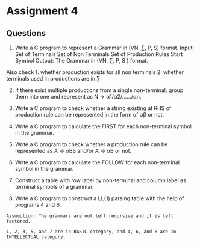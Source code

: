 # Assignment 4

## Questions

1. Write a C program to represent a Grammar in (VN, ∑, P, S) format.
    Input: Set of Terminals
    Set of Non Terminals
    Set of Production Rules
    Start Symbol
    Output: The Grammar in (VN, ∑, P, S ) format.

Also check
    1. whether production exists for all non terminals
    2. whether terminals used in productions are in ∑

2. If there exist multiple productions from a single non-terminal, group them into one and represent as N -> α1/α2/……/αn.

3. Write a C program to check whether a string existing at RHS of production rule can be represented in the form of αβ or not.

4. Write a C program to calculate the FIRST for each non-terminal symbol in the grammar.

5. Write a C program to check whether a production rule can be represented as
A -> αBβ and/or A -> αB or not.

6. Write a C program to calculate the FOLLOW for each non-terminal symbol in the
grammar.

7. Construct a table with row label by non-terminal and column label as terminal symbols of a grammar.

8. Write a C program to construct a LL(1) parsing table with the help of programs 4 and 6.

```Assumption: The grammars are not left recursive and it is left factored.```

```1, 2, 3, 5, and 7 are in BASIC category, and 4, 6, and 8 are in INTELLECTUAL category.```
